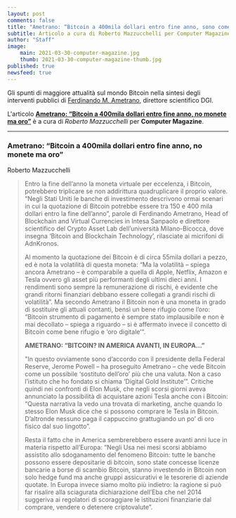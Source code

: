 ```yaml
---
layout: post
comments: false
title: "Ametrano: “Bitcoin a 400mila dollari entro fine anno, sono come l'oro”"
subtitle: Articolo a cura di Roberto Mazzucchelli per Computer Magazine.
author: "Staff"
image:
    main: 2021-03-30-computer-magazine.jpg
    thumb: 2021-03-30-computer-magazine-thumb.jpg
published: true
newsfeed: true
---
```


Gli spunti di maggiore attualità sul mondo Bitcoin nella sintesi degli interventi pubblici di [Ferdinando M. Ametrano](https://ametrano.net/), direttore scientifico DGI.

L'articolo [**Ametrano: “Bitcoin a 400mila dollari entro fine anno, no monete ma oro”**](https://www.computermagazine.it/2021/03/29/ametrano-bitcoin-400mila-dollari-oro/) è a cura di _Roberto Mazzucchelli_ per __Computer Magazine__.

---

### Ametrano: “Bitcoin a 400mila dollari entro fine anno, no monete ma oro”
Roberto Mazzucchelli

>Entro la fine dell’anno la moneta virtuale per eccelenza, i Bitcoin, potrebbero triplicare se non addirittura quadruplicare il proprio valore. “Negli Stati Uniti le banche di investimento descrivono ormai scenari in cui la quotazione di Bitcoin potrebbe essere tra 150 e 400 mila dollari entro la fine dell’anno”, parole di Ferdinando Ametrano, Head of Blockchain and Virtual Currencies in Intesa Sanpaolo e direttore scientifico del Crypto Asset Lab dell’università Milano-Bicocca, dove insegna ‘Bitcoin and Blockchain Technology’, rilasciate ai micrifoni di AdnKronos.
>
>Al momento la quotazione dei Bitcoin è di circa 55mila dollari a pezzo, ed è nota la volatilità di questa moneta: “Ma la volatilità – spiega ancora Ametrano – è comparabile a quella di Apple, Netflix, Amazon e Tesla ovvero gli asset più performanti degli ultimi dieci anni. I rendimenti sono sempre la remunerazione di rischi, è evidente che grandi ritorni finanziari debbano essere collegati a grandi rischi di volatilità”. Ma secondo Ametrano il Bitcoin non è una moneta in grado di sostituire gli attuali contanti, bensì un bene rifugio come l’oro: “Bitcoin strumento di pagamento è sempre stato implausibile e non è mai decollato – spiega a riguardo – si è affermato invece il concetto di Bitcoin come bene rifugio e ‘oro digitale’“.
>
>__AMETRANO: “BITCOIN? IN AMERICA AVANTI, IN EUROPA…”__
>
>"In questo ovviamente sono d’accordo con il presidente della Federal Reserve, Jerome Powell – ha proseguito Ametrano – che vede Bitcoin come un possibile ‘sostituto dell’oro’ più che una valuta. Non a caso l’istituto che ho fondato si chiama ‘Digital Gold Institute’”. Critiche quindi nei confronti di Elon Musk, che negli scorsi giorni aveva annunciato la possibilità di acquistare azioni Tesla anche con i Bitcoin: “Questa narrativa la vedo una trovata di marketing, anche quando lo stesso Elon Musk dice che si possono comprare le Tesla in Bitcoin. D’altronde nessuno paga il cappuccino grattugiando un po’ di oro fisico dal suo lingotto”.
>
>Resta il fatto che in America sembrerebbero essere avanti anni luce in materia rispetto all’Europa: “Negli Usa nei mesi scorsi abbiamo assistito allo sdoganamento del fenomeno Bitcoin: tutte le banche possono essere depositarie di bitcoin, sono state concesse licenze bancarie a borse di scambio Bitcoin, stanno investendo in Bitcoin non solo hedge fund ma anche gruppi assicurativi e le tesorerie di aziende quotate. In Europa invece siamo molto più indietro: la ragione si può far risalire alla sciagurata dichiarazione dell’Eba che nel 2014 suggeriva ai regolatori di scoraggiare le istituzioni finanziarie dal comprare, vendere o detenere criptovalute”.